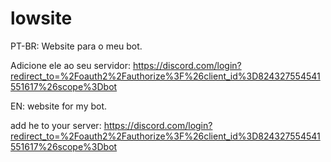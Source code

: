 # lowsite

PT-BR: Website para o meu bot.

Adicione ele ao seu servidor: https://discord.com/login?redirect_to=%2Foauth2%2Fauthorize%3F%26client_id%3D824327554541551617%26scope%3Dbot

EN: website for my bot.

add he to your server: https://discord.com/login?redirect_to=%2Foauth2%2Fauthorize%3F%26client_id%3D824327554541551617%26scope%3Dbot

